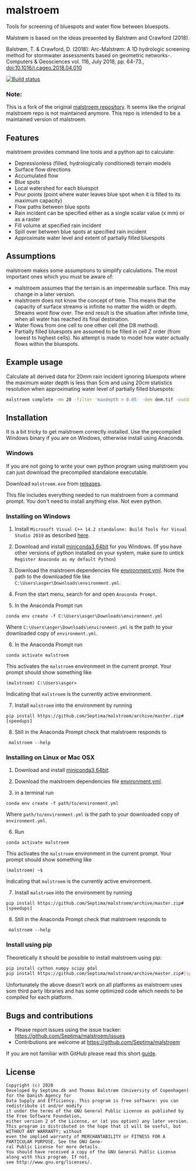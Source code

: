 malstroem
=========
Tools for screening of bluespots and water flow between bluespots.

Malstrøm is based on the ideas presented by Balstrøm and Crawford (2018).

Balstrøm, T. & Crawford, D. (2018): Arc-Malstrøm: A 1D hydrologic screening method for stormwater assessments based on geometric networks-. Computers & Geosciences vol. 116, July 2018, pp. 64-73., [doi:10.1016/j.cageo.2018.04.010](https://doi.org/10.1016/j.cageo.2018.04.010)

[![Build status](https://ci.appveyor.com/api/projects/status/hhnnd65moi0fl71w/branch/master?svg=true)](https://ci.appveyor.com/project/Septima/malstroem/branch/master)

### Note:
This is a fork of the original [malstroem repository](https://github.com/Kortforsyningen/malstroem). It seems like the original malstroem repo is not maintained anymore. This repo is intended to be a maintained version of malstroem.

Features
--------
malstroem provides command line tools and a python api to calculate:

* Depressionless (filled, hydrologically conditioned) terrain models
* Surface flow directions
* Accumulated flow
* Blue spots
* Local watershed for each bluespot
* Pour points (point where water leaves blue spot when it is filled to its maximum capacity)
* Flow paths between blue spots
* Rain incident can be specified either as a single scalar value (x mm) or as a raster
* Fill volume at specified rain incident
* Spill over between blue spots at specified rain incident
* Approximate water level and extent of partially filled bluespots

Assumptions
-----------
malstroem makes some assumptions to simplify calculations. The most important ones which you must be aware of:

* malstroem assumes that the terrain is an impermeable surface. This may change in a later version.
* malstroem does not know the concept of time. This means that the capacity of surface streams is infinite no matter the
width or depth. Streams wont flow over. The end result is the situation after infinite time, when all water has reached
its final destination.
* Water flows from one cell to one other cell (the D8 method).
* Partially filled bluespots are assumed to be filled in cell Z order (from lowest to highest cells). No attempt is made 
to model how water actually flows within the bluespots.

Example usage
-------------
Calculate all derived data for 20mm rain incident ignoring bluespots where the maximum water depth is less than 5cm and using 20cm statistics resolution when approximating water level of partially filled bluespots:

```bash
malstroem complete -mm 20 -filter 'maxdepth > 0.05' -dem dem.tif -outdir c:\outputdirectory -zresolution 0.2
```


Installation
------------
It is a bit tricky to get malstroem correctly installed. Use the precompiled Windows binary if you are on Windows, otherwise install using Anaconda.

### Windows
If you are not going to write your own python program using malstroem you can just download the precompiled standalone executable.

Download `malstroem.exe` from [releases](https://github.com/Septima/malstroem/releases).

This file includes everything needed to run malstroem from a command prompt. You don't need to install anything else. Not even python.


### Installing on Windows
1. Install `Microsoft Visual C++ 14.2 standalone: Build Tools for Visual Studio 2019` as described [here](https://wiki.python.org/moin/WindowsCompilers#Microsoft_Visual_C.2B-.2B-_14.2_standalone:_Build_Tools_for_Visual_Studio_2019_.28x86.2C_x64.2C_ARM.2C_ARM64.29).

2. Download and install [miniconda3 64bit](https://docs.conda.io/en/latest/miniconda.html) for you Windows. (If you have other versions of python installed on your system, make sure to untick `Register Anaconda as my default Python`)

3. Download the malstroem dependencies file [environment.yml](https://github.com/Septima/malstroem/raw/master/environment.yml). Note the path to the downloaded file like `C:\Users\asger\Downloads\environment.yml`.

4. From the start menu, search for and open `Anaconda Prompt`.

5. In the Anaconda Prompt run
```
conda env create -f C:\Users\asger\Downloads\environment.yml
```
Where `C:\Users\asger\Downloads\environment.yml` is the path to your downloaded copy of `environment.yml`.

6. In the Anaconda Prompt run
```
conda activate malstroem
```
This activates the `malstroem` environment in the current prompt. Your prompt should show something like
```
(malstroem) C:\Users\asger>
```
Indicating that `malstroem` is the currently active environment.

7. Install `malstroem` into the environment by running
```
pip install https://github.com/Septima/malstroem/archive/master.zip#[speedups]
```
8. Still in the Anaconda Prompt check that malstroem responds to
```
 malstroem --help
 ```
 
### Installing on Linux or Mac OSX
1. Download and install [miniconda3 64bit](https://docs.conda.io/en/latest/miniconda.html).

2. Download the malstroem dependencies file [environment.yml](https://github.com/Septima/malstroem/raw/master/environment.yml).

3. in a terminal run
```
conda env create -f path/to/environment.yml
```
Where `path/to/environment.yml` is the path to your downloaded copy of `environment.yml`.

6. Run
```
conda activate malstroem
```
This activates the `malstroem` environment in the current prompt. Your prompt should show something like
```
(malstroem) ~$
```
Indicating that `malstroem` is the currently active environment.

7. Install `malstroem` into the environment by running
```
pip install https://github.com/Septima/malstroem/archive/master.zip#[speedups]
```
8. Still in the Anaconda Prompt check that malstroem responds to
```
 malstroem --help
 ```

### Install using pip
Theoretically it should be possible to install malstroem using pip:

```bash
pip install cython numpy scipy gdal
pip install https://github.com/Septima/malstroem/archive/master.zip#[speedups]
```

Unfortunately the above doesn't work on all platforms as malstroem uses som third party libraries and has some optimized code which needs to be compiled for each platform.


Bugs and contributions
----------------------
- Please report issues using the issue tracker: https://github.com/Septima/malstroem/issues
- Contributions are welcome at https://github.com/Septima/malstroem

If you are not familiar with GitHub please read this short [guide](https://guides.github.com/activities/contributing-to-open-source/).

License
-------
```
Copyright (c) 2020
Developed by Septima.dk and Thomas Balstrøm (University of Copenhagen) for the Danish Agency for
Data Supply and Efficiency. This program is free software: you can redistribute it and/or modify
it under the terms of the GNU General Public License as published by the Free Software Foundation,
either version 2 of the License, or (at you option) any later version.
This program is distributed in the hope that it will be useful, but WITHOUT ANY WARRANTY; without
even the implied warranty of MERCHANTABILITY or FITNESS FOR A PARTICULAR PURPOSE. See the GNU Gene-
ral Public License for more details.
You should have received a copy of the GNU General Public License along with this program. If not,
see http://www.gnu.org/licenses/.
```
